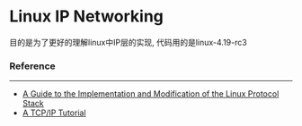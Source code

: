 # Linux IP Networking
目的是为了更好的理解linux中IP层的实现, 代码用的是linux-4.19-rc3

### Reference
------------------------

* [A Guide to the Implementation and Modification of the Linux Protocol Stack](https://www.cs.unh.edu/cnrg/people/gherrin/linux-net.html)
* [A TCP/IP Tutorial](https://tools.ietf.org/rfc/rfc1180.txt)
